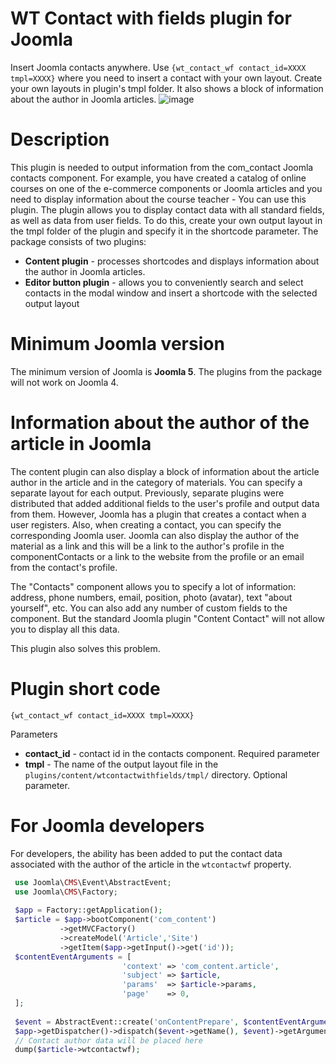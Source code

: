 # WT Contact with fields plugin for Joomla
Insert Joomla contacts anywhere. Use `{wt_contact_wf contact_id=XXXX tmpl=XXXX}` where you need to insert a contact with your own layout. Create your own layouts in plugin's tmpl folder. It also shows a block of information about the author in Joomla articles.
![image](https://github.com/user-attachments/assets/4ec05fe0-a112-4583-a017-07c2de59a1a4)
# Description
This plugin is needed to output information from the com_contact Joomla contacts component. For example, you have created a catalog of online courses on one of the e-commerce components or Joomla articles and you need to display information about the course teacher - You can use this plugin. The plugin allows you to display contact data with all standard fields, as well as data from user fields. To do this, create your own output layout in the tmpl folder of the plugin and specify it in the shortcode parameter.
The package consists of two plugins:
- **Content plugin** - processes shortcodes and displays information about the author in Joomla articles.
- **Editor button plugin** - allows you to conveniently search and select contacts in the modal window and insert a shortcode with the selected output layout

# Minimum Joomla version
The minimum version of Joomla is **Joomla 5**. The plugins from the package will not work on Joomla 4.

# Information about the author of the article in Joomla
The content plugin can also display a block of information about the article author in the article and in the category of materials. You can specify a separate layout for each output. Previously, separate plugins were distributed that added additional fields to the user's profile and output data from them. However, Joomla has a plugin that creates a contact when a user registers. Also, when creating a contact, you can specify the corresponding Joomla user. Joomla can also display the author of the material as a link and this will be a link to the author's profile in the componentContacts or a link to the website from the profile or an email from the contact's profile.

The "Contacts" component allows you to specify a lot of information: address, phone numbers, email, position, photo (avatar), text "about yourself", etc. You can also add any number of custom fields to the component. But the standard Joomla plugin "Content Contact" will not allow you to display all this data.

This plugin also solves this problem.

# Plugin short code
`{wt_contact_wf contact_id=XXXX tmpl=XXXX}`

Parameters
- **contact_id** - contact id in the contacts component. Required parameter
- **tmpl** - The name of the output layout file in the `plugins/content/wtcontactwithfields/tmpl/` directory. Optional parameter.

# For Joomla developers
For developers, the ability has been added to put the contact data associated with the author of the article in the `wtcontactwf` property.
```php
 use Joomla\CMS\Event\AbstractEvent;
 use Joomla\CMS\Factory;
 
 $app = Factory::getApplication();
 $article = $app->bootComponent('com_content')
 		   ->getMVCFactory()
 		   ->createModel('Article','Site')
 		   ->getItem($app->getInput()->get('id'));
 $contentEventArguments = [
 						 'context' => 'com_content.article',
 						 'subject' => $article,
 						 'params'  => $article->params,
 						 'page'    => 0,
 ];
 
 $event = AbstractEvent::create('onContentPrepare', $contentEventArguments);
 $app->getDispatcher()->dispatch($event->getName(), $event)->getArgument('result', []);
 // Contact author data will be placed here 
 dump($article->wtcontactwf);
```